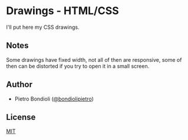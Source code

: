 # Drawings - HTML/CSS

I'll put here my CSS drawings.

## Notes

Some drawings have fixed width, not all of then are responsive, some of then can be distorted if you try to open it in a small screen.

## Author

- Pietro Bondioli ([@bondiolipietro](https://github.com/bondiolipietro))

## License

[MIT](https://opensource.org/licenses/MIT)
